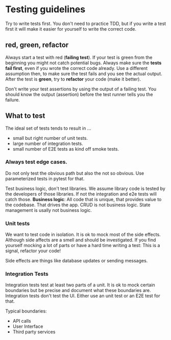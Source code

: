 # Testing guidelines

Try to write tests first. You don't need to practice TDD, but if you write a test first it will make it easier for yourself to write the correct code.

## **red, green, refactor**&#x20;

Always start a test with red (**failing test**). If your test is green from the beginning you might not catch potential bugs. Always make sure the **tests fail first**, even if you wrote the correct code already. Use a different assumption then, to make sure the test fails and you see the actual output. After the test is **green**, try to **refactor** your code (make it better).

Don't write your test assertions by using the output of a failing test. You should know the output (assertion) before the test runner tells you the failure.

## What to test

The ideal set of tests tends to result in ...

* small but right number of unit tests.
* large number of integration tests.&#x20;
* small number of E2E tests as kind off smoke tests.&#x20;

### **Always test edge cases.**&#x20;

Do not only test the obvious path but also the not so obvious. Use parameterized tests in pytest for that.

Test business logic, don't test libraries. We assume library code is tested by the developers of those libraries. If not the integration and e2e tests will catch those. **Business logic**: All code that is unique, that provides value to the codebase. That drives the app. CRUD is not business logic. State management is usally not business logic.

### Unit tests

We want to test code in isolation. It is ok to mock most of the side effects. Although side affects are a smell and should be investigated. If you find yourself mocking a lot of parts or have a hard time writing a test: This is a signal, refactor your code!

Side effects are things like database updates or sending messages.

### Integration Tests

Integration tests test at least two parts of a unit. It is ok to mock certain boundaries but be precise and document what these boundaries are. Integration tests don't test the UI. Either use an unit test or an E2E test for that.

Typical boundaries:

* API calls
* User Interface
* Third party services
